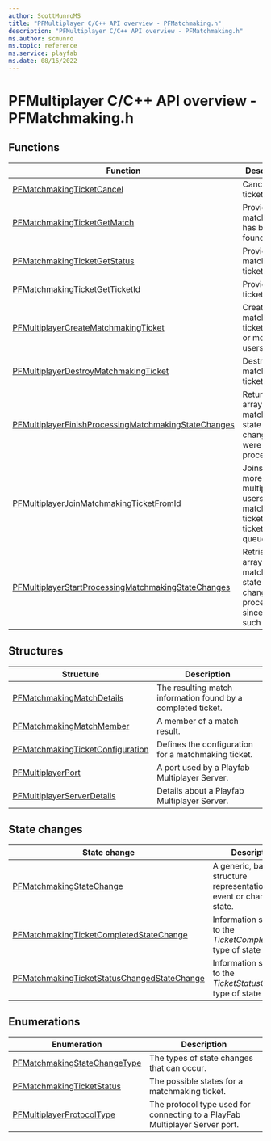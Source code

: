 ```yaml
---
author: ScottMunroMS
title: "PFMultiplayer C/C++ API overview - PFMatchmaking.h"
description: "PFMultiplayer C/C++ API overview - PFMatchmaking.h"
ms.author: scmunro
ms.topic: reference
ms.service: playfab
ms.date: 08/16/2022
---
```


# PFMultiplayer C/C++ API overview - PFMatchmaking.h

## Functions  

| Function | Description |  
| --- | --- |  
| [PFMatchmakingTicketCancel](functions/pfmatchmakingticketcancel.md) | Cancels the ticket. |  
| [PFMatchmakingTicketGetMatch](functions/pfmatchmakingticketgetmatch.md) | Provides the match, if one has been found. |  
| [PFMatchmakingTicketGetStatus](functions/pfmatchmakingticketgetstatus.md) | Provides the matchmaking ticket status. |  
| [PFMatchmakingTicketGetTicketId](functions/pfmatchmakingticketgetticketid.md) | Provides the ticket ID. |  
| [PFMultiplayerCreateMatchmakingTicket](functions/pfmultiplayercreatematchmakingticket.md) | Creates a matchmaking ticket for one or more local users. |  
| [PFMultiplayerDestroyMatchmakingTicket](functions/pfmultiplayerdestroymatchmakingticket.md) | Destroys the matchmaking ticket. |  
| [PFMultiplayerFinishProcessingMatchmakingStateChanges](functions/pfmultiplayerfinishprocessingmatchmakingstatechanges.md) | Returns an array of matchmaking state changes that were being processed. |  
| [PFMultiplayerJoinMatchmakingTicketFromId](functions/pfmultiplayerjoinmatchmakingticketfromid.md) | Joins one or more multiple local users to a matchmaking ticket using a ticket ID and queue name. |  
| [PFMultiplayerStartProcessingMatchmakingStateChanges](functions/pfmultiplayerstartprocessingmatchmakingstatechanges.md) | Retrieves an array of all matchmaking state changes to process since the last such call. |  
  
## Structures  

| Structure | Description |  
| --- | --- |  
| [PFMatchmakingMatchDetails](structs/pfmatchmakingmatchdetails.md) | The resulting match information found by a completed ticket. |  
| [PFMatchmakingMatchMember](structs/pfmatchmakingmatchmember.md) | A member of a match result. |  
| [PFMatchmakingTicketConfiguration](structs/pfmatchmakingticketconfiguration.md) | Defines the configuration for a matchmaking ticket. |  
| [PFMultiplayerPort](structs/pfmultiplayerport.md) | A port used by a Playfab Multiplayer Server. |  
| [PFMultiplayerServerDetails](structs/pfmultiplayerserverdetails.md) | Details about a Playfab Multiplayer Server. |  
  
## State changes  
  
| State change | Description |  
| --- | --- |  
| [PFMatchmakingStateChange](structs/pfmatchmakingstatechange.md) | A generic, base structure representation of an event or change in state. |  
| [PFMatchmakingTicketCompletedStateChange](structs/pfmatchmakingticketcompletedstatechange.md) | Information specific to the *TicketCompleted* type of state change. |  
| [PFMatchmakingTicketStatusChangedStateChange](structs/pfmatchmakingticketstatuschangedstatechange.md) | Information specific to the *TicketStatusChanged* type of state change. |  
  
## Enumerations  

| Enumeration | Description |  
| --- | --- |  
| [PFMatchmakingStateChangeType](enums/pfmatchmakingstatechangetype.md) | The types of state changes that can occur.|  
| [PFMatchmakingTicketStatus](enums/pfmatchmakingticketstatus.md) | The possible states for a matchmaking ticket.|  
| [PFMultiplayerProtocolType](enums/pfmultiplayerprotocoltype.md) | The protocol type used for connecting to a PlayFab Multiplayer Server port.|  
